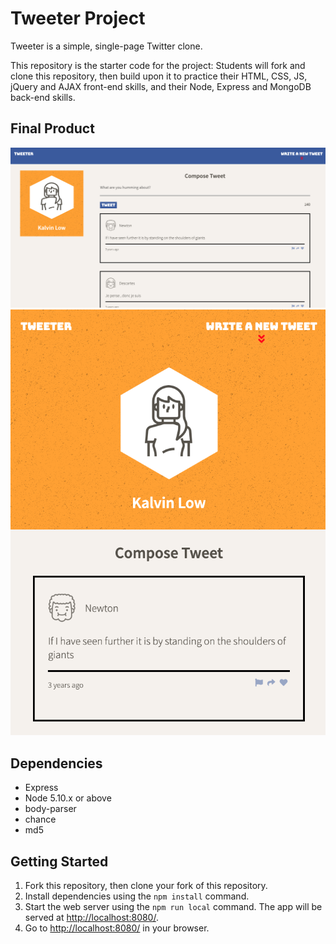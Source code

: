 # Tweeter Project

Tweeter is a simple, single-page Twitter clone.

This repository is the starter code for the project: Students will fork and clone this repository, then build upon it to practice their HTML, CSS, JS, jQuery and AJAX front-end skills, and their Node, Express and MongoDB back-end skills.

## Final Product

!["screenshot desktop layout"](https://github.com/ke2low/tweeter/blob/master/docs/Desktop%20Layout.png)
!["screenshot tablet and mobile layout"](https://github.com/ke2low/tweeter/blob/master/docs/Tablet%20%26%20Mobile%20Layout.png)



## Dependencies

- Express
- Node 5.10.x or above
- body-parser
- chance
- md5

## Getting Started

1. Fork this repository, then clone your fork of this repository.
2. Install dependencies using the `npm install` command.
3. Start the web server using the `npm run local` command. The app will be served at <http://localhost:8080/>.
4. Go to <http://localhost:8080/> in your browser.